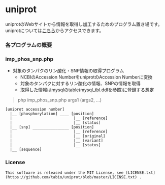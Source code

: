 uniprot
======================
uniprotのWebサイトから情報を取得し加工するためのプログラム置き場です。  
uniprotについては[こちら](http://www.uniprot.org/)からアクセスできます。
 
### 各プログラムの概要 ###

### imp_phos_snp.php
- 対象のタンパクのリン酸化・SNP情報の取得プログラム
  + NCBIのAccession NumberをuniprotのAccession Numberに変換
  + 対象のタンパクに対するリン酸化の情報、SNPの情報を取得
  + 取得した情報はmysqlのtable(mysql_tbl.ddlを参照)に登録する想定

> php imp_phos_snp.php args1 (args2, ...)

    [uniprot accession number]  
      |__ [phosphorylation] ____ [position]  
      |                           |__ [reference]  
      |                           |__ [status]  
      |__ [snp] ________________ [position]  
      |                           |__ [reference]  
      |                           |__ [original]  
      |                           |__ [variant]  
      |                           |__ [status]  
      |__ [sequence]

### License ###
    This software is released under the MIT License, see [LICENSE.txt](https://github.com/tabio/uniprot/blob/master/LICENSE.txt) .

